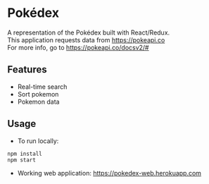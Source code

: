 # Pokédex
A representation of the Pokédex built with React/Redux.  
This application requests data from https://pokeapi.co  
For more info, go to https://pokeapi.co/docsv2/#  

## Features
- Real-time search
- Sort pokemon
- Pokemon data 

## Usage
- To run locally:

```
npm install
npm start
```

- Working web application:
https://pokedex-web.herokuapp.com


